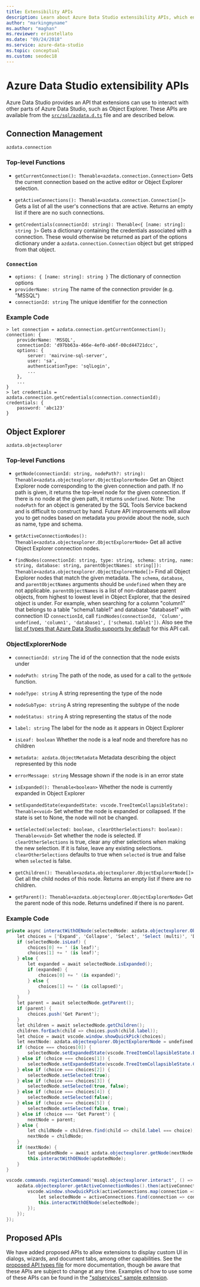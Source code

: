 ```yaml
---
title: Extensibility APIs
description: Learn about Azure Data Studio extensibility APIs, which enable extensions to interact with other parts of Azure Data Studio (such as Object Explorer).
author: "markingmyname"
ms.author: "maghan"
ms.reviewer: erinstellato
ms.date: "09/24/2018"
ms.service: azure-data-studio
ms.topic: conceptual
ms.custom: seodec18
---
```


# Azure Data Studio extensibility APIs

Azure Data Studio provides an API that extensions can use to interact with other parts of Azure Data Studio, such as Object Explorer. These APIs are available from the [`src/sql/azdata.d.ts`](https://github.com/Microsoft/azuredatastudio/blob/main/src/sql/azdata.d.ts) file and are described below.

## Connection Management
`azdata.connection`

### Top-level Functions

- `getCurrentConnection(): Thenable<azdata.connection.Connection>`
Gets the current connection based on the active editor or Object Explorer selection.

- `getActiveConnections(): Thenable<azdata.connection.Connection[]>`
Gets a list of all the user's connections that are active. Returns an empty list if there are no such connections.

- `getCredentials(connectionId: string): Thenable<{ [name: string]: string }>`
Gets a dictionary containing the credentials associated with a connection. These would otherwise be returned as part of the options dictionary under a `azdata.connection.Connection` object but get stripped from that object. 

### `Connection`
- `options: { [name: string]: string }` The dictionary of connection options
- `providerName: string` The name of the connection provider (e.g. "MSSQL")
- `connectionId: string` The unique identifier for the connection

### Example Code
```
> let connection = azdata.connection.getCurrentConnection();
connection: {
	providerName: 'MSSQL',
	connectionId: 'd97bb63a-466e-4ef0-ab6f-00cd44721dcc',
	options: {
		server: 'mairvine-sql-server',
		user: 'sa',
		authenticationType: 'sqlLogin',
		...
	},
	...
}
> let credentials = azdata.connection.getCredentials(connection.connectionId);
credentials: {
	password: 'abc123'
}

```

## Object Explorer

`azdata.objectexplorer`


### Top-level Functions
- `getNode(connectionId: string, nodePath?: string): Thenable<azdata.objectexplorer.ObjectExplorerNode>`
Get an Object Explorer node corresponding to the given connection and path. If no path is given, it returns the top-level node for the given connection. If there is no node at the given path, it returns `undefined`. Note: The `nodePath` for an object is generated by the SQL Tools Service backend and is difficult to construct by hand. Future API improvements will allow you to get nodes based on metadata you provide about the node, such as name, type and schema.

- `getActiveConnectionNodes(): Thenable<azdata.objectexplorer.ObjectExplorerNode>`
Get all active Object Explorer connection nodes.

- `findNodes(connectionId: string, type: string, schema: string, name: string, database: string, parentObjectNames: string[]): Thenable<azdata.objectexplorer.ObjectExplorerNode[]>`
Find all Object Explorer nodes that match the given metadata. The `schema`, `database`, and `parentObjectNames` arguments should be `undefined` when they are not applicable. `parentObjectNames` is a list of non-database parent objects, from highest to lowest level in Object Explorer, that the desired object is under. For example, when searching for a column "column1" that belongs to a table "schema1.table1" and database "database1" with connection ID `connectionId`, call `findNodes(connectionId, 'Column', undefined, 'column1', 'database1', ['schema1.table1'])`. Also see the [list of types that Azure Data Studio supports by default](https://github.com/Microsoft/azuredatastudio/wiki/Object-Explorer-types-supported-by-FindNodes-API) for this API call.

### ObjectExplorerNode
- `connectionId: string`
The id of the connection that the node exists under

- `nodePath: string`
The path of the node, as used for a call to the `getNode` function.

- `nodeType: string`
A string representing the type of the node

- `nodeSubType: string`
A string representing the subtype of the node

- `nodeStatus: string`
A string representing the status of the node

- `label: string`
The label for the node as it appears in Object Explorer

- `isLeaf: boolean`
Whether the node is a leaf node and therefore has no children

- `metadata: azdata.ObjectMetadata`
Metadata describing the object represented by this node

- `errorMessage: string`
Message shown if the node is in an error state

- `isExpanded(): Thenable<boolean>`
Whether the node is currently expanded in Object Explorer

- `setExpandedState(expandedState: vscode.TreeItemCollapsibleState): Thenable<void>`
Set whether the node is expanded or collapsed. If the state is set to None, the node will not be changed.

- `setSelected(selected: boolean, clearOtherSelections?: boolean): Thenable<void>`
Set whether the node is selected. If `clearOtherSelections` is true, clear any other selections when making the new selection. If it is false, leave any existing selections. `clearOtherSelections` defaults to true when `selected` is true and false when `selected` is false.

- `getChildren(): Thenable<azdata.objectexplorer.ObjectExplorerNode[]>`
Get all the child nodes of this node. Returns an empty list if there are no children.

- `getParent(): Thenable<azdata.objectexplorer.ObjectExplorerNode>`
Get the parent node of this node. Returns undefined if there is no parent.

### Example Code

```cs
private async interactWithOENode(selectedNode: azdata.objectexplorer.ObjectExplorerNode): Promise<void> {
	let choices = ['Expand', 'Collapse', 'Select', 'Select (multi)', 'Deselect', 'Deselect (multi)'];
	if (selectedNode.isLeaf) {
		choices[0] += ' (is leaf)';
		choices[1] += ' (is leaf)';
	} else {
		let expanded = await selectedNode.isExpanded();
		if (expanded) {
			choices[0] += ' (is expanded)';
		} else {
			choices[1] += ' (is collapsed)';
		}
	}
	let parent = await selectedNode.getParent();
	if (parent) {
		choices.push('Get Parent');
	}
	let children = await selectedNode.getChildren();
	children.forEach(child => choices.push(child.label));
	let choice = await vscode.window.showQuickPick(choices);
	let nextNode: azdata.objectexplorer.ObjectExplorerNode = undefined;
	if (choice === choices[0]) {
		selectedNode.setExpandedState(vscode.TreeItemCollapsibleState.Expanded);
	} else if (choice === choices[1]) {
		selectedNode.setExpandedState(vscode.TreeItemCollapsibleState.Collapsed);
	} else if (choice === choices[2]) {
		selectedNode.setSelected(true);
	} else if (choice === choices[3]) {
		selectedNode.setSelected(true, false);
	} else if (choice === choices[4]) {
		selectedNode.setSelected(false);
	} else if (choice === choices[5]) {
		selectedNode.setSelected(false, true);
	} else if (choice === 'Get Parent') {
		nextNode = parent;
	} else {
		let childNode = children.find(child => child.label === choice);
		nextNode = childNode;
	}
	if (nextNode) {
		let updatedNode = await azdata.objectexplorer.getNode(nextNode.connectionId, nextNode.nodePath);
		this.interactWithOENode(updatedNode);
	}
}

vscode.commands.registerCommand('mssql.objectexplorer.interact', () => {
	azdata.objectexplorer.getActiveConnectionNodes().then(activeConnections => {
		vscode.window.showQuickPick(activeConnections.map(connection => connection.label + ' ' + connection.connectionId)).then(selection => {
			let selectedNode = activeConnections.find(connection => connection.label + ' ' + connection.connectionId === selection);
			this.interactWithOENode(selectedNode);
		});
	});
});
```

## Proposed APIs

We have added proposed APIs to allow extensions to display custom UI in dialogs, wizards, and document tabs, among other capabilities. See the [proposed API types file](https://github.com/Microsoft/azuredatastudio/blob/main/src/sql/azdata.proposed.d.ts) for more documentation, though be aware that these APIs are subject to change at any time. Examples of how to use some of these APIs can be found in the ["sqlservices" sample extension](https://github.com/Microsoft/azuredatastudio/tree/main/samples/sqlservices).


